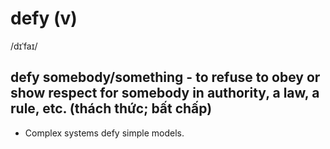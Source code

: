 # defy (v)

/dɪˈfaɪ/

## defy somebody/something - to refuse to obey or show respect for somebody in authority, a law, a rule, etc. (thách thức; bất chấp)

- Complex systems defy simple models.